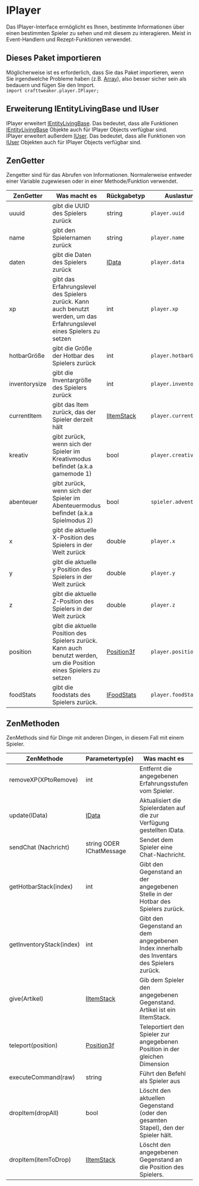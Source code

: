# IPlayer

Das IPlayer-Interface ermöglicht es Ihnen, bestimmte Informationen über einen bestimmten Spieler zu sehen und mit diesem zu interagieren. Meist in Event-Handlern und Rezept-Funktionen verwendet.

## Dieses Paket importieren

Möglicherweise ist es erforderlich, dass Sie das Paket importieren, wenn Sie irgendwelche Probleme haben (z.B. [Array](/AdvancedFunctions/Arrays_and_Loops/)), also besser sicher sein als bedauern und fügen Sie den Import.  
`import crafttweaker.player.IPlayer;`

## Erweiterung IEntityLivingBase und IUser

IPlayer erweitert [IEntityLivingBase](/Vanilla/Entities/IEntityLivingBase/). Das bedeutet, dass alle Funktionen [IEntityLivingBase](/Vanilla/Entities/IEntityLivingBase/) Objekte auch für IPlayer Objects verfügbar sind.  
IPlayer erweitert außerdem [IUser](/Vanilla/Players/IUser/). Das bedeutet, dass alle Funktionen von [IUser](/Vanilla/Players/IUser/) Objekten auch für IPlayer Objects verfügbar sind.

## ZenGetter

Zengetter sind für das Abrufen von Informationen. Normalerweise entweder einer Variable zugewiesen oder in einer Methode/Funktion verwendet.

| ZenGetter     | Was macht es                                                                                                            | Rückgabetyp                                | Auslastung             |
| ------------- | ----------------------------------------------------------------------------------------------------------------------- | ------------------------------------------ | ---------------------- |
| uuuid         | gibt die UUID des Spielers zurück                                                                                       | string                                     | `player.uuid`          |
| name          | gibt den Spielernamen zurück                                                                                            | string                                     | `player.name`          |
| daten         | gibt die Daten des Spielers zurück                                                                                      | [IData](/Vanilla/Data/IData/)              | `player.data`          |
| xp            | gibt das Erfahrungslevel des Spielers zurück. Kann auch benutzt werden, um das Erfahrungslevel eines Spielers zu setzen | int                                        | `player.xp`            |
| hotbarGröße   | gibt die Größe der Hotbar des Spielers zurück                                                                           | int                                        | `player.hotbarGröße`   |
| inventorysize | gibt die Inventargröße des Spielers zurück                                                                              | int                                        | `player.inventorysize` |
| currentItem   | gibt das Item zurück, das der Spieler derzeit hält                                                                      | [IItemStack](/Vanilla/Items/IItemStack/)   | `player.currentItem`   |
| kreativ       | gibt zurück, wenn sich der Spieler im Kreativmodus befindet (a.k.a gamemode 1)                                          | bool                                       | `player.creative`      |
| abenteuer     | gibt zurück, wenn sich der Spieler im Abenteuermodus befindet (a.k.a Spielmodus 2)                                      | bool                                       | `spieler.adventure`    |
| x             | gibt die aktuelle X-Position des Spielers in der Welt zurück                                                            | double                                     | `player.x`             |
| y             | gibt die aktuelle y Position des Spielers in der Welt zurück                                                            | double                                     | `player.y`             |
| z             | gibt die aktuelle Z-Position des Spielers in der Welt zurück                                                            | double                                     | `player.z`             |
| position      | gibt die aktuelle Position des Spielers zurück. Kann auch benutzt werden, um die Position eines Spielers zu setzen      | [Position3f](/Vanilla/Utils/Position3f/)   | `player.position`      |
| foodStats     | gibt die foodstats des Spielers zurück.                                                                                 | [IFoodStats](/Vanilla/Players/IFoodStats/) | `player.foodStats`     |

## ZenMethoden

ZenMethods sind für Dinge mit anderen Dingen, in diesem Fall mit einem Spieler.

| ZenMethode               | Parametertyp(e)                          | Was macht es                                                                              | Beispiel                                     |
| ------------------------ | ---------------------------------------- | ----------------------------------------------------------------------------------------- | -------------------------------------------- |
| removeXP(XPtoRemove)     | int                                      | Entfernt die angegebenen Erfahrungsstufen vom Spieler.                                    | `player.removeXP(1)`                         |
| update(IData)            | [IData](/Vanilla/Data/IData/)            | Aktualisiert die Spielerdaten auf die zur Verfügung gestellten IData.                     |                                              |
| sendChat (Nachricht)     | string ODER IChatMessage                 | Sendet dem Spieler eine Chat-Nachricht.                                                   | `player.sendChat("Hallo mein alter Freund")` |
| getHotbarStack(index)    | int                                      | Gibt den Gegenstand an der angegebenen Stelle in der Hotbar des Spielers zurück.          | `player.getHotbarStack(3)`                   |
| getInventoryStack(index) | int                                      | Gibt den Gegenstand an dem angegebenen Index innerhalb des Inventars des Spielers zurück. | `player.getInventoryStack(3)`                |
| give(Artikel)            | [IItemStack](/Vanilla/Items/IItemStack/) | Gib dem Spieler den angegebenen Gegenstand. Artikel ist ein IItemStack.                   | `player.give(<minecraft:gold_ingot>)`  |
| teleport(position)       | [Position3f](/Vanilla/Utils/Position3f/) | Teleportiert den Spieler zur angegebenen Position in der gleichen Dimension               | `player.teleport(position)`                  |
| executeCommand(raw)      | string                                   | Führt den Befehl als Spieler aus                                                          | `player.executeCommand("kill")`              |
| dropItem(dropAll)        | bool                                     | Löscht den aktuellen Gegenstand (oder den gesamten Stapel), den der Spieler hält.         | `player.dropItem(falsch)`                    |
| dropItem(itemToDrop)     | [IItemStack](/Vanilla/Items/IItemStack/) | Löscht den angegebenen Gegenstand an die Position des Spielers.                           | `player.dropItem(<minecraft:dirt>)`    |